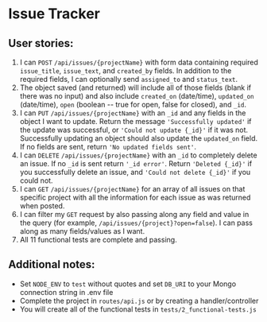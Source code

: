 # Issue Tracker

## User stories:

1. I can `POST` `/api/issues/{projectName}` with form data containing required `issue_title`, `issue_text`, and `created_by` fields. In addition to the required fields, I can optionally send `assigned_to` and `status_text`.
1. The object saved (and returned) will include all of those fields (blank if there was no input) and also include `created_on` (date/time), `updated_on` (date/time), `open` (boolean -- true for open, false for closed), and `_id`.
1. I can `PUT` `/api/issues/{projectName}` with an `_id` and any fields in the object I want to update. Return the message `'Successfully updated'` if the update was successful, or `'Could not update {_id}'` if it was not. Successfully updating an object should also update the `updated_on` field. If no fields are sent, return `'No updated fields sent'`.
1. I can `DELETE` `/api/issues/{projectName}` with an `_id` to completely delete an issue. If no `_id` is sent return `'_id error'`. Return `'Deleted {_id}'` if you successfully delete an issue, and `'Could not delete {_id}'` if you could not.
1. I can `GET` `/api/issues/{projectName}` for an array of all issues on that specific project with all the information for each issue as was returned when posted.
1. I can filter my `GET` request by also passing along any field and value in the query (for example, `/api/issues/{project}?open=false`). I can pass along as many fields/values as I want.
1. All 11 functional tests are complete and passing.

## Additional notes:

- Set `NODE_ENV` to `test` without quotes and set `DB_URI` to your Mongo connection string in .env file
- Complete the project in `routes/api.js` or by creating a handler/controller
- You will create all of the functional tests in `tests/2_functional-tests.js`
